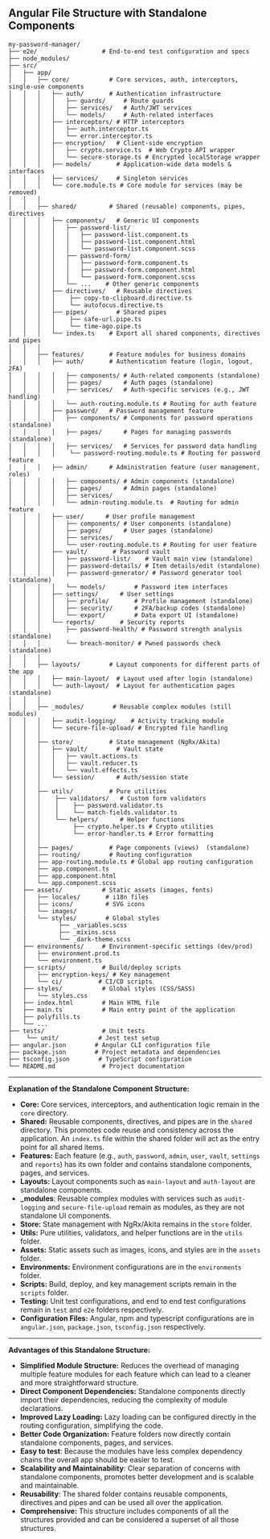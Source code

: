 
**Angular File Structure with Standalone Components**
---

```
my-password-manager/
├── e2e/                  # End-to-end test configuration and specs
├── node_modules/
├── src/
│   ├── app/
│   │   ├── core/           # Core services, auth, interceptors, single-use components
│   │   │   ├── auth/       # Authentication infrastructure
│   │   │   │   ├── guards/     # Route guards
│   │   │   │   ├── services/   # Auth/JWT services
│   │   │   │   └── models/     # Auth-related interfaces
│   │   │   ├── interceptors/ # HTTP interceptors
│   │   │   │   ├── auth.interceptor.ts
│   │   │   │   └── error.interceptor.ts
│   │   │   ├── encryption/   # Client-side encryption
│   │   │   │   ├── crypto.service.ts  # Web Crypto API wrapper
│   │   │   │   └── secure-storage.ts # Encrypted localStorage wrapper
│   │   │   ├── models/       # Application-wide data models & interfaces
│   │   │   ├── services/     # Singleton services
│   │   │   └── core.module.ts # Core module for services (may be removed)
│   │   │
│   │   ├── shared/         # Shared (reusable) components, pipes, directives
│   │   │   ├── components/   # Generic UI components
│   │   │   │   ├── password-list/
│   │   │   │   │   ├── password-list.component.ts
│   │   │   │   │   ├── password-list.component.html
│   │   │   │   │   └── password-list.component.scss
│   │   │   │   ├── password-form/
│   │   │   │   │   ├── password-form.component.ts
│   │   │   │   │   ├── password-form.component.html
│   │   │   │   │   └── password-form.component.scss
│   │   │   │   └── ...    # Other generic components
│   │   │   ├── directives/   # Reusable directives
│   │   │   │    ├── copy-to-clipboard.directive.ts
│   │   │   │    └── autofocus.directive.ts
│   │   │   ├── pipes/        # Shared pipes
│   │   │   │    ├── safe-url.pipe.ts
│   │   │   │    └── time-ago.pipe.ts
│   │   │   └── index.ts    # Export all shared components, directives and pipes
│   │   │
│   │   ├── features/       # Feature modules for business domains
│   │   │   ├── auth/       # Authentication feature (login, logout, 2FA)
│   │   │   │   ├── components/ # Auth-related components (standalone)
│   │   │   │   ├── pages/      # Auth pages (standalone)
│   │   │   │   ├── services/   # Auth-specific services (e.g., JWT handling)
│   │   │   │   └── auth-routing.module.ts # Routing for auth feature
│   │   │   ├── password/   # Password management feature
│   │   │   │   ├── components/ # Components for password operations (standalone)
│   │   │   │   ├── pages/      # Pages for managing passwords (standalone)
│   │   │   │   ├── services/   # Services for password data handling
│   │   │   │    └── password-routing.module.ts # Routing for password feature
│   │   │   ├── admin/      # Administration feature (user management, roles)
│   │   │   │   ├── components/ # Admin components (standalone)
│   │   │   │   ├── pages/      # Admin pages (standalone)
│   │   │   │   ├── services/
│   │   │   │   └── admin-routing.module.ts  # Routing for admin feature
│   │   │   ├── user/      # User profile management
│   │   │   │   ├── components/ # User components (standalone)
│   │   │   │   ├── pages/      # User pages (standalone)
│   │   │   │   ├── services/
│   │   │   │   └── user-routing.module.ts # Routing for user feature
│   │   │   ├── vault/       # Password vault
│   │   │   │   ├── password-list/    # Vault main view (standalone)
│   │   │   │   ├── password-details/ # Item details/edit (standalone)
│   │   │   │   ├── password-generator/ # Password generator tool (standalone)
│   │   │   │   └── models/        # Password item interfaces
│   │   │   ├── settings/      # User settings
│   │   │   │   ├── profile/       # Profile management (standalone)
│   │   │   │   ├── security/      # 2FA/backup codes (standalone)
│   │   │   │   └── export/        # Data export UI (standalone)
│   │   │   └── reports/       # Security reports
│   │   │       ├── password-health/ # Password strength analysis (standalone)
│   │   │       └── breach-monitor/ # Pwned passwords check (standalone)
│   │   │
│   │   ├── layouts/        # Layout components for different parts of the app
│   │   │   ├── main-layout/  # Layout used after login (standalone)
│   │   │   └── auth-layout/  # Layout for authentication pages (standalone)
│   │   │
│   │   ├── _modules/        # Reusable complex modules (still modules)
│   │   │   ├── audit-logging/    # Activity tracking module
│   │   │   └── secure-file-upload/ # Encrypted file handling
│   │   │
│   │   ├── store/          # State management (NgRx/Akita)
│   │   │   ├── vault/        # Vault state
│   │   │   │   ├── vault.actions.ts
│   │   │   │   ├── vault.reducer.ts
│   │   │   │   └── vault.effects.ts
│   │   │   └── session/      # Auth/session state
│   │   │
│   │   ├── utils/          # Pure utilities
│   │   │    ├── validators/   # Custom form validators
│   │   │    │    ├── password.validator.ts
│   │   │    │    └── match-fields.validator.ts
│   │   │    └── helpers/      # Helper functions
│   │   │         ├── crypto.helper.ts # Crypto utilities
│   │   │         └── error-handler.ts # Error formatting
│   │   │
│   │   ├── pages/          # Page components (views)  (standalone)
│   │   ├── routing/        # Routing configuration
│   │   ├── app-routing.module.ts # Global app routing configuration
│   │   ├── app.component.ts
│   │   ├── app.component.html
│   │   └── app.component.scss
│   ├── assets/           # Static assets (images, fonts)
│   │   ├── locales/       # i18n files
│   │   ├── icons/         # SVG icons
│   │   └── images/
|   |   └── styles/        # Global styles
│   │         ├── _variables.scss
│   │         ├── _mixins.scss
│   │         └── _dark-theme.scss
│   ├── environments/     # Environment-specific settings (dev/prod)
│   │   ├── environment.prod.ts
│   │   └── environment.ts
│   ├── scripts/          # Build/deploy scripts
│   │   ├── encryption-keys/ # Key management
│   │   └── ci/          # CI/CD scripts
│   ├── styles/           # Global styles (CSS/SASS)
│   │   └── styles.css
│   ├── index.html        # Main HTML file
│   ├── main.ts           # Main entry point of the application
│   ├── polyfills.ts
│   └── ...
├── tests/                # Unit tests
│    └── unit/           # Jest test setup
├── angular.json        # Angular CLI configuration file
├── package.json        # Project metadata and dependencies
├── tsconfig.json        # TypeScript configuration
└── README.md             # Project documentation
```
---

**Explanation of the Standalone Component Structure:**

*   **Core:** Core services, interceptors, and authentication logic remain in the `core` directory.
*  **Shared:**  Reusable components, directives, and pipes are in the `shared` directory. This promotes code reuse and consistency across the application. An `index.ts` file within the shared folder will act as the entry point for all shared items.
*   **Features:** Each feature (e.g., `auth`, `password`, `admin`, `user`, `vault`, `settings` and `reports`) has its own folder and contains standalone components, pages, and services.
*  **Layouts:** Layout components such as `main-layout` and `auth-layout` are standalone components.
*   **_modules**: Reusable complex modules with services such as `audit-logging` and `secure-file-upload` remain as modules, as they are not standalone UI components.
*   **Store:** State management with NgRx/Akita remains in the `store` folder.
*   **Utils:** Pure utilities, validators, and helper functions are in the `utils` folder.
*   **Assets:** Static assets such as images, icons, and styles are in the `assets` folder.
*   **Environments:** Environment configurations are in the `environments` folder.
*   **Scripts:** Build, deploy, and key management scripts remain in the `scripts` folder.
* **Testing:** Unit test configurations, and end to end test configurations remain in `test` and `e2e` folders respectively.
*   **Configuration Files:** Angular, npm and typescript configurations are in `angular.json`, `package.json`, `tsconfig.json` respectively.

---
**Advantages of this Standalone Structure:**

*   **Simplified Module Structure:** Reduces the overhead of managing multiple feature modules for each feature which can lead to a cleaner and more straightforward structure.
*   **Direct Component Dependencies:** Standalone components directly import their dependencies, reducing the complexity of module declarations.
*   **Improved Lazy Loading:** Lazy loading can be configured directly in the routing configuration, simplifying the code.
*   **Better Code Organization:** Feature folders now directly contain standalone components, pages, and services.
*   **Easy to test**: Because the modules have less complex dependency chains the overall app should be easier to test.
*   **Scalability and Maintainability**: Clear separation of concerns with standalone components, promotes better development and is scalable and maintainable.
*   **Reusability**: The shared folder contains reusable components, directives and pipes and can be used all over the application.
*   **Comprehensive:** This structure includes components of all the structures provided and can be considered a superset of all those structures.



